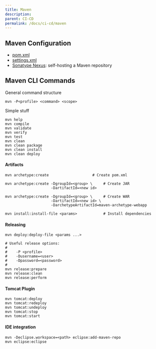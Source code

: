 ```yaml
---
title: Maven
description: 
parent: CI-CD
permalink: /docs/ci-cd/maven
---
```

## Maven Configuration

- [pom.xml](http://maven.apache.org/pom.html)
- [settings.xml](http://maven.apache.org/settings.html)
- [Sonatype Nexus](http://www.sonatype.org/nexus/): self-hosting a Maven repository

## Maven CLI Commands

General command structure

    mvn -P<profile> <command> <scope>

Simple stuff

    mvn help
    mvn compile
    mvn validate
    mvn verify
    mvn test
    mvn clean 
    mvn clean package
    mvn clean install
    mvn clean deploy

#### Artifacts

    mvn archetype:create                    # Create pom.xml

    mvn archetype:create -DgroupId=<group> \     # Create JAR
                         -DartifactId=<new id>

    mvn archetype:create -DgroupId=<group> \     # Create WAR
                         -DartifactId=<new id> \
                         -DarchetypeArtifactId=maven-archetype-webapp

    mvn install:install-file <params>            # Install dependencies

#### Releasing

    mvn deploy:deploy-file <params ...>

    # Useful release options:
    #
    #    -P <profile>
    #    -Dusername=<user>
    #    -Dpassword=<password>
    #
    mvn release:prepare
    mvn release:clean
    mvn release:perform

#### Tomcat Plugin

    mvn tomcat:deploy
    mvn tomcat:redeploy
    mvn tomcat:undeploy
    mvn tomcat:stop
    mvn tomcat:start

#### IDE integration

    mvn -Declipse.workspace=<path> eclipse:add-maven-repo
    mvn eclipse:eclipse
